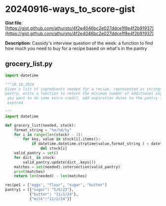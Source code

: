 # 20240916-ways_to_score-gist

**Gist file**: [https://gist.github.com/athursto/4f2e4046bc2e027ddce1f8e4f2b91937](https://gist.github.com/athursto/4f2e4046bc2e027ddce1f8e4f2b91937)

**Description**: Cassidy's interview question of the week: a function to find how much you need to buy for a recipe based on what's in the pantry

## grocery_list.py

```Python
import datetime

"""10.10.2024
Given a list of ingredients needed for a recipe, represented as strings, and a list of ingredients you have in your 
pantry, write a function to return the minimum number of additional ingredients you need to buy to make the recipe. If
 you want to do some extra credit, add expiration dates to the pantry items, and only account for food that isn't 
 expired.

"""
import datetime

def grocery_list(needed, stock):
    format_string = "%m/%d/%y"
    for i in range(len(stock) - 1):
        for key, value in stock[i].items():
            if datetime.datetime.strptime(value,format_string ) < datetime.datetime.now():
                del stock[i]
    valid_pantry = set()
    for dict_ in stock:
        valid_pantry.update(dict_.keys())
    matches = set(needed).intersection(valid_pantry)
    print(matches)
    return len(needed) - len(matches)

recipe1 = ["eggs", "flour", "sugar", "butter"]
pantry1 = [{"sugar": "5/6/23"},
           {"butter": "11/1/24"},
           {"milk":"11/2/24"}]
```
